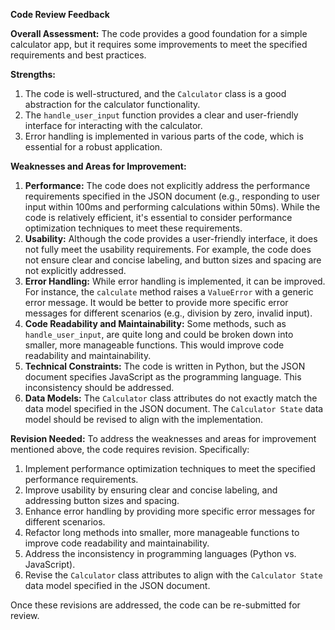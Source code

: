 **Code Review Feedback**

**Overall Assessment:**
The code provides a good foundation for a simple calculator app, but it requires some improvements to meet the specified requirements and best practices.

**Strengths:**

1. The code is well-structured, and the `Calculator` class is a good abstraction for the calculator functionality.
2. The `handle_user_input` function provides a clear and user-friendly interface for interacting with the calculator.
3. Error handling is implemented in various parts of the code, which is essential for a robust application.

**Weaknesses and Areas for Improvement:**

1. **Performance:** The code does not explicitly address the performance requirements specified in the JSON document (e.g., responding to user input within 100ms and performing calculations within 50ms). While the code is relatively efficient, it's essential to consider performance optimization techniques to meet these requirements.
2. **Usability:** Although the code provides a user-friendly interface, it does not fully meet the usability requirements. For example, the code does not ensure clear and concise labeling, and button sizes and spacing are not explicitly addressed.
3. **Error Handling:** While error handling is implemented, it can be improved. For instance, the `calculate` method raises a `ValueError` with a generic error message. It would be better to provide more specific error messages for different scenarios (e.g., division by zero, invalid input).
4. **Code Readability and Maintainability:** Some methods, such as `handle_user_input`, are quite long and could be broken down into smaller, more manageable functions. This would improve code readability and maintainability.
5. **Technical Constraints:** The code is written in Python, but the JSON document specifies JavaScript as the programming language. This inconsistency should be addressed.
6. **Data Models:** The `Calculator` class attributes do not exactly match the data model specified in the JSON document. The `Calculator State` data model should be revised to align with the implementation.

**Revision Needed:**
To address the weaknesses and areas for improvement mentioned above, the code requires revision. Specifically:

1. Implement performance optimization techniques to meet the specified performance requirements.
2. Improve usability by ensuring clear and concise labeling, and addressing button sizes and spacing.
3. Enhance error handling by providing more specific error messages for different scenarios.
4. Refactor long methods into smaller, more manageable functions to improve code readability and maintainability.
5. Address the inconsistency in programming languages (Python vs. JavaScript).
6. Revise the `Calculator` class attributes to align with the `Calculator State` data model specified in the JSON document.

Once these revisions are addressed, the code can be re-submitted for review.